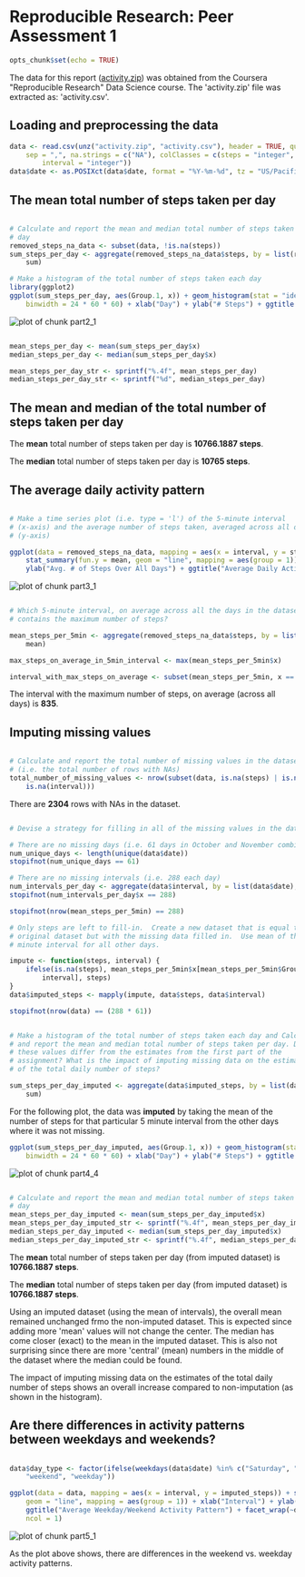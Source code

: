 # Reproducible Research: Peer Assessment 1


```r
opts_chunk$set(echo = TRUE)
```


The data for this report ([activity.zip](https://github.com/rdpeng/RepData_PeerAssessment1/commit/9abcd99566ad027022e4aafbffb5768f9ee11182#diff-d732846a7761c0c1ec91a3ba65791c60)) was obtained from the Coursera "Reproducible Research" Data Science course.  The 'activity.zip' file was extracted as: 'activity.csv'.

## Loading and preprocessing the data


```r
data <- read.csv(unz("activity.zip", "activity.csv"), header = TRUE, quote = "\"", 
    sep = ",", na.strings = c("NA"), colClasses = c(steps = "integer", date = "character", 
        interval = "integer"))
data$date <- as.POSIXct(data$date, format = "%Y-%m-%d", tz = "US/Pacific")
```




## The mean total number of steps taken per day


```r

# Calculate and report the mean and median total number of steps taken per
# day
removed_steps_na_data <- subset(data, !is.na(steps))
sum_steps_per_day <- aggregate(removed_steps_na_data$steps, by = list(removed_steps_na_data$date), 
    sum)

# Make a histogram of the total number of steps taken each day
library(ggplot2)
ggplot(sum_steps_per_day, aes(Group.1, x)) + geom_histogram(stat = "identity", 
    binwidth = 24 * 60 * 60) + xlab("Day") + ylab("# Steps") + ggtitle("# Steps Per Day")
```

![plot of chunk part2_1](figure/part2_1.png) 

```r

mean_steps_per_day <- mean(sum_steps_per_day$x)
median_steps_per_day <- median(sum_steps_per_day$x)

mean_steps_per_day_str <- sprintf("%.4f", mean_steps_per_day)
median_steps_per_day_str <- sprintf("%d", median_steps_per_day)
```



## The mean and median of the total number of steps taken per day

The **mean** total number of steps taken per day is **10766.1887 steps**.

The **median** total number of steps taken per day is **10765 steps**.


## The average daily activity pattern


```r

# Make a time series plot (i.e. type = 'l') of the 5-minute interval
# (x-axis) and the average number of steps taken, averaged across all days
# (y-axis)

ggplot(data = removed_steps_na_data, mapping = aes(x = interval, y = steps)) + 
    stat_summary(fun.y = mean, geom = "line", mapping = aes(group = 1)) + xlab("5 Minute Interval") + 
    ylab("Avg. # of Steps Over All Days") + ggtitle("Average Daily Activity Pattern")
```

![plot of chunk part3_1](figure/part3_1.png) 



```r

# Which 5-minute interval, on average across all the days in the dataset,
# contains the maximum number of steps?

mean_steps_per_5min <- aggregate(removed_steps_na_data$steps, by = list(removed_steps_na_data$interval), 
    mean)

max_steps_on_average_in_5min_interval <- max(mean_steps_per_5min$x)

interval_with_max_steps_on_average <- subset(mean_steps_per_5min, x == max_steps_on_average_in_5min_interval)$Group.1
```


The interval with the maximum number of steps, on average (across all days) is **835**.



## Imputing missing values


```r

# Calculate and report the total number of missing values in the dataset
# (i.e. the total number of rows with NAs)
total_number_of_missing_values <- nrow(subset(data, is.na(steps) | is.na(date) | 
    is.na(interval)))
```


There are **2304** rows with NAs in the dataset.


```r

# Devise a strategy for filling in all of the missing values in the dataset.

# There are no missing days (i.e. 61 days in October and November combined)
num_unique_days <- length(unique(data$date))
stopifnot(num_unique_days == 61)

# There are no missing intervals (i.e. 288 each day)
num_intervals_per_day <- aggregate(data$interval, by = list(data$date), length)
stopifnot(num_intervals_per_day$x == 288)

stopifnot(nrow(mean_steps_per_5min) == 288)

# Only steps are left to fill-in.  Create a new dataset that is equal to the
# original dataset but with the missing data filled in.  Use mean of the 5
# minute interval for all other days.

impute <- function(steps, interval) {
    ifelse(is.na(steps), mean_steps_per_5min$x[mean_steps_per_5min$Group.1 == 
        interval], steps)
}
data$imputed_steps <- mapply(impute, data$steps, data$interval)

stopifnot(nrow(data) == (288 * 61))
```




```r

# Make a histogram of the total number of steps taken each day and Calculate
# and report the mean and median total number of steps taken per day. Do
# these values differ from the estimates from the first part of the
# assignment? What is the impact of imputing missing data on the estimates
# of the total daily number of steps?

sum_steps_per_day_imputed <- aggregate(data$imputed_steps, by = list(data$date), 
    sum)
```


For the following plot, the data was **imputed** by taking the mean of the number of steps for that particular 5 minute interval from the other days where it was not missing.


```r
ggplot(sum_steps_per_day_imputed, aes(Group.1, x)) + geom_histogram(stat = "identity", 
    binwidth = 24 * 60 * 60) + xlab("Day") + ylab("# Steps") + ggtitle("# Steps Per Day (Imputed)")
```

![plot of chunk part4_4](figure/part4_4.png) 



```r

# Calculate and report the mean and median total number of steps taken per
# day
mean_steps_per_day_imputed <- mean(sum_steps_per_day_imputed$x)
mean_steps_per_day_imputed_str <- sprintf("%.4f", mean_steps_per_day_imputed)
median_steps_per_day_imputed <- median(sum_steps_per_day_imputed$x)
median_steps_per_day_imputed_str <- sprintf("%.4f", median_steps_per_day_imputed)
```


The **mean** total number of steps taken per day (from imputed dataset) is **10766.1887 steps**.

The **median** total number of steps taken per day (from imputed dataset) is **10766.1887 steps**.

Using an imputed dataset (using the mean of intervals), the overall mean remained unchanged frmo the non-imputed dataset.  This is expected since adding more 'mean' values will not change the center.  The median has come closer (exact) to the mean in the imputed dataset.  This is also not surprising since there are more 'central' (mean) numbers in the middle of the dataset where the median could be found.

The impact of imputing missing data on the estimates of the total daily number of steps shows an overall increase compared to non-imputation (as shown in the histogram).



## Are there differences in activity patterns between weekdays and weekends?


```r

data$day_type <- factor(ifelse(weekdays(data$date) %in% c("Saturday", "Sunday"), 
    "weekend", "weekday"))

ggplot(data = data, mapping = aes(x = interval, y = imputed_steps)) + stat_summary(fun.y = mean, 
    geom = "line", mapping = aes(group = 1)) + xlab("Interval") + ylab("Number of steps") + 
    ggtitle("Average Weekday/Weekend Activity Pattern") + facet_wrap(~day_type, 
    ncol = 1)
```

![plot of chunk part5_1](figure/part5_1.png) 


As the plot above shows, there are differences in the weekend vs. weekday activity patterns.
